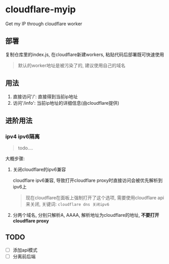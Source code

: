 # cloudflare-myip
Get my IP through cloudflare worker

## 部署

复制仓库里的index.js, 在cloudflare新建workers, 粘贴代码后部署既可快速使用
 > 默认的worker地址是被污染了的, 建议使用自己的域名

## 用法

1. 直接访问'/': 直接得到当前ip地址
2. 访问'/info': 当前ip地址的详细信息(由cloudflare提供)

## 进阶用法

### ipv4 ipv6隔离
 
> todo....

大概步骤: 

1. 关闭cloudflare的ipv6兼容
    
    cloudflare ipv6兼容, 导致打开cloudflare proxy时直接访问会被优先解析到ipv6上
    > 现在cloudflare在面板上强制打开了这个选项, 需要使用cloudflare api来关闭, 关键词: `cloudflare dns 关闭ipv6`


2. 分两个域名, 分别只解析A, AAAA, 解析地址为cloudflare的地址, **不要打开cloudflare proxy**





## TODO

 - [ ] 添加api模式
 - [ ] 分离前后端